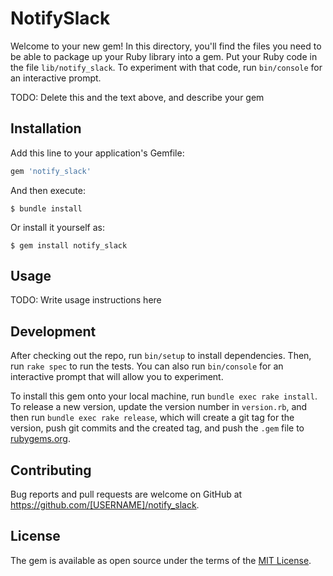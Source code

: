 # NotifySlack

Welcome to your new gem! In this directory, you'll find the files you need to be able to package up your Ruby library into a gem. Put your Ruby code in the file `lib/notify_slack`. To experiment with that code, run `bin/console` for an interactive prompt.

TODO: Delete this and the text above, and describe your gem

## Installation

Add this line to your application's Gemfile:

```ruby
gem 'notify_slack'
```

And then execute:

    $ bundle install

Or install it yourself as:

    $ gem install notify_slack

## Usage

TODO: Write usage instructions here

## Development

After checking out the repo, run `bin/setup` to install dependencies. Then, run `rake spec` to run the tests. You can also run `bin/console` for an interactive prompt that will allow you to experiment.

To install this gem onto your local machine, run `bundle exec rake install`. To release a new version, update the version number in `version.rb`, and then run `bundle exec rake release`, which will create a git tag for the version, push git commits and the created tag, and push the `.gem` file to [rubygems.org](https://rubygems.org).

## Contributing

Bug reports and pull requests are welcome on GitHub at https://github.com/[USERNAME]/notify_slack.

## License

The gem is available as open source under the terms of the [MIT License](https://opensource.org/licenses/MIT).
